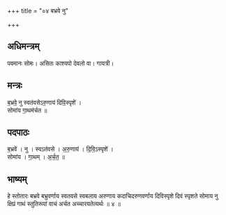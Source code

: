 +++
title = "०४ बभ्रवे नु"

+++
## अधिमन्त्रम्
पवमानः सोमः। असितः काश्यपो देवलो वा। गायत्री।

## मन्त्रः
ब॒भ्रवे॒ नु स्वत॑वसेऽरु॒णाय॑ दिवि॒स्पृशे॑ ।  
सोमा॑य गा॒थम॑र्चत ॥

## पदपाठः
ब॒भ्रवे॑ । नु । स्वऽत॑वसे । अ॒रु॒णाय॑ । दि॒वि॒ऽस्पृशे॑ ।  
सोमा॑य । गा॒थम् । अ॒र्च॒त॒ ॥

## भाष्यम्
हे स्तोतारः बभ्रवे बभ्रुवर्णाय स्वतवसे स्वबलाय अरुणाय कदाचिदरुणवर्णाय दिविस्पृशे दिवं स्पृशते सोमाय नु क्षिप्रं गाथं स्तुतिरूपां वाचं अर्चत अच्चारयतेत्यर्थः ॥ ४ ॥